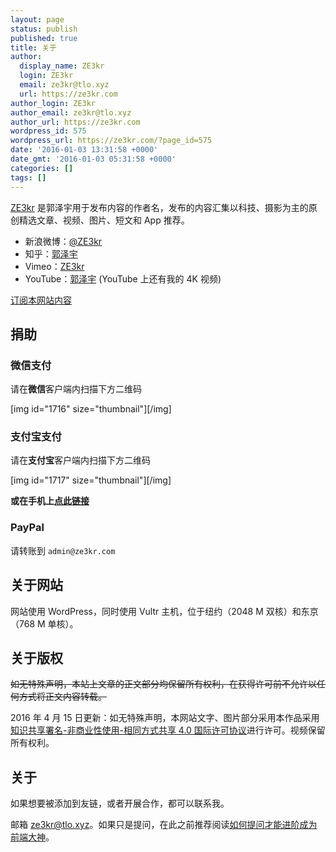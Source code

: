 ```yaml
---
layout: page
status: publish
published: true
title: 关于
author:
  display_name: ZE3kr
  login: ZE3kr
  email: ze3kr@tlo.xyz
  url: https://ze3kr.com
author_login: ZE3kr
author_email: ze3kr@tlo.xyz
author_url: https://ze3kr.com
wordpress_id: 575
wordpress_url: https://ze3kr.com/?page_id=575
date: '2016-01-03 13:31:58 +0000'
date_gmt: '2016-01-03 05:31:58 +0000'
categories: []
tags: []
---
```

<p><a href="https://ze3kr.com" target="_blank">ZE3kr</a> 是郭泽宇用于发布内容的作者名，发布的内容汇集以科技、摄影为主的原创精选文章、视频、图片、短文和 App 推荐。</p>
<ul>
<li>新浪微博：<a href="http://weibo.com/ze3kr" target="_blank">@ZE3kr</a></li>
<li>知乎：<a href="http://www.zhihu.com/people/ze3kr" target="_blank">郭泽宇</a></li>
<li>Vimeo：<a href="https://vimeo.com/ze3kr" target="_blank">ZE3kr</a></li>
<li>YouTube：<a href="https://www.youtube.com/channel/UCcvX7ZVfFHkhr5nLH6R_WFw" target="_blank">郭泽宇</a> (YouTube 上还有我的 4K 视频)</li>
</ul>
<p><a href="https://ze3kr.com/subscribe/">订阅本网站内容</a></p>
<div id="donate"></div>
<h2>捐助</h2>
<h3>微信支付</h3>
<p>请在<strong>微信</strong>客户端内扫描下方二维码</p>
<p>[img id="1716" size="thumbnail"][/img]</p>
<h3>支付宝支付</h3>
<p>请在<b>支付宝</b>客户端内扫描下方二维码</p>
<p>[img id="1717" size="thumbnail"][/img]</p>
<p><strong>或在手机上<a href="https://qr.alipay.com/ap9exv5cnp5mbofk4d" target="_blank">点此链接</a></strong></p>
<h3>PayPal</h3>
<p>请转账到 <code>admin@ze3kr.com</code></p>
<h2>关于网站</h2>
<p>网站使用 WordPress，同时使用 Vultr 主机，位于纽约（2048 M 双核）和东京（768 M 单核）。</p>
<h2>关于版权</h2>
<p><del>如无特殊声明，本站上文章的正文部分均保留所有权利，在获得许可前不允许以任何方式将正文内容转载。</del></p>
<p>2016 年 4 月 15 日更新：如无特殊声明，本网站文字、图片部分采用本作品采用<a href="https://creativecommons.org/licenses/by-nc-sa/4.0/" target="_blank" rel="license">知识共享署名-非商业性使用-相同方式共享 4.0 国际许可协议</a>进行许可。视频保留所有权利。</p>
<h2>关于</h2>
<p>如果想要被添加到友链，或者开展合作，都可以联系我。</p>
<p>邮箱 <a href="mailto:ze3kr@tlo.xyz" target="_blank">ze3kr@tlo.xyz</a>。如果只是提问，在此之前推荐阅读<a href="http://www.zhangxinxu.com/wordpress/2015/05/how-to-ask-web-front-question/" target="_blank">如何提问才能进阶成为前端大神</a>。</p>
